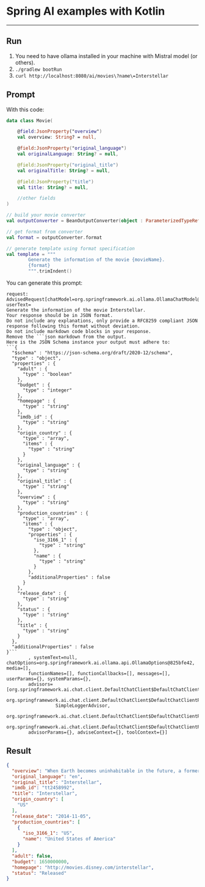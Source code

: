  
# Spring AI examples with Kotlin
---

## Run

1. You need to have ollama installed in your machine with Mistral model (or others).
2. `./gradlew bootRun`
3. `curl http://localhost:8080/ai/movies\?name\=Interstellar`

## Prompt

With this code:

```kotlin
data class Movie(

	@field:JsonProperty("overview")
	val overview: String? = null,

	@field:JsonProperty("original_language")
	val originalLanguage: String? = null,

	@field:JsonProperty("original_title")
	val originalTitle: String? = null,

	@field:JsonProperty("title")
	val title: String? = null,

    //other fields
)

// build your movie converter
val outputConverter = BeanOutputConverter(object : ParameterizedTypeReference<Movie>() {})

// get format from converter
val format = outputConverter.format

// generate template using format specification
val template = """
        Generate the information of the movie {movieName}.
        {format}        
        """.trimIndent()

```

You can generate this prompt:
```
request: AdvisedRequest[chatModel=org.springframework.ai.ollama.OllamaChatModel@5e8b3ec7, userText=
Generate the information of the movie Interstellar.
Your response should be in JSON format.
Do not include any explanations, only provide a RFC8259 compliant JSON response following this format without deviation.
Do not include markdown code blocks in your response.
Remove the ```json markdown from the output.
Here is the JSON Schema instance your output must adhere to:
```{
  "$schema" : "https://json-schema.org/draft/2020-12/schema",
  "type" : "object",
  "properties" : {
    "adult" : {
      "type" : "boolean"
    },
    "budget" : {
      "type" : "integer"
    },
    "homepage" : {
      "type" : "string"
    },
    "imdb_id" : {
      "type" : "string"
    },
    "origin_country" : {
      "type" : "array",
      "items" : {
        "type" : "string"
      }
    },
    "original_language" : {
      "type" : "string"
    },
    "original_title" : {
      "type" : "string"
    },
    "overview" : {
      "type" : "string"
    },
    "production_countries" : {
      "type" : "array",
      "items" : {
        "type" : "object",
        "properties" : {
          "iso_3166_1" : {
            "type" : "string"
          },
          "name" : {
            "type" : "string"
          }
        },
        "additionalProperties" : false
      }
    },
    "release_date" : {
      "type" : "string"
    },
    "status" : {
      "type" : "string"
    },
    "title" : {
      "type" : "string"
    }
  },
  "additionalProperties" : false
}```
        , systemText=null, chatOptions=org.springframework.ai.ollama.api.OllamaOptions@825bfe42, media=[], 
        functionNames=[], functionCallbacks=[], messages=[], userParams={}, systemParams={}, 
        advisors=[org.springframework.ai.chat.client.DefaultChatClient$DefaultChatClientRequestSpec$1@5c9858a1, 
                  org.springframework.ai.chat.client.DefaultChatClient$DefaultChatClientRequestSpec$2@29c20446, 
                  SimpleLoggerAdvisor, 
                  org.springframework.ai.chat.client.DefaultChatClient$DefaultChatClientRequestSpec$1@305638d3, 
                  org.springframework.ai.chat.client.DefaultChatClient$DefaultChatClientRequestSpec$2@37ac4518], 
        advisorParams={}, adviseContext={}, toolContext={}]

```

## Result

```json
{
  "overview": "When Earth becomes uninhabitable in the future, a former NASA pilot and a group of intrepid explorers are tasked with finding a new home for mankind.",
  "original_language": "en",
  "original_title": "Interstellar",
  "imdb_id": "tt2458992",
  "title": "Interstellar",
  "origin_country": [
    "US"
  ],
  "release_date": "2014-11-05",
  "production_countries": [
    {
      "iso_3166_1": "US",
      "name": "United States of America"
    }
  ],
  "adult": false,
  "budget": 1650000000,
  "homepage": "http://movies.disney.com/interstellar",
  "status": "Released"
}
```